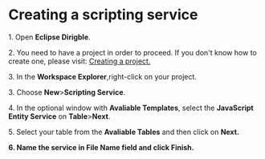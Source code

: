 <h1>Creating a scripting service</h1>
<p>1. Open <b>Eclipse Dirigble</b>.</p>
<p>2. You need to have a project in order to proceed. If you don't know how to create one, please visit: <a href="https://github.com/dirigiblelabs/curriculum/blob/master/BorislavTodorov/Documentation/Creating%20a%20project.md">Creating a project.</a></p>
<p>3. In the <b>Workspace Explorer</b>,right-click on your project.</p>
<p>3. Choose <b>New</b>><b>Scripting Service</b>.</p>
<p>4. In the optional window with <b>Avaliable Templates</b>, select the <b>JavaScript Entity Service</b> on <b>Table</b>><b>Next</b>.</p>
<p>5. Select your table from the <b>Avaliable Tables</b> and then click on <b>Next<b/>.</p>
<p>6. Name the service in <b>File Name</b> field and click <b>Finish</b>.</p>


  

